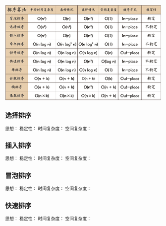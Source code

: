 ![20200320164211.png](https://raw.githubusercontent.com/itisl/Pic_Bed/master/img/20200320164211.png)

## 选择排序
思想：
稳定性：
时间复杂度：
空间复杂度：


## 插入排序
思想：
稳定性：
时间复杂度：
空间复杂度：

## 冒泡排序
思想：
稳定性：
时间复杂度：
空间复杂度：

## 快速排序
思想：
稳定性：
时间复杂度：
空间复杂度：

